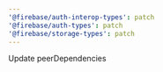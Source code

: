 ```yaml
---
'@firebase/auth-interop-types': patch
'@firebase/auth-types': patch
'@firebase/storage-types': patch
---
```


Update peerDependencies
